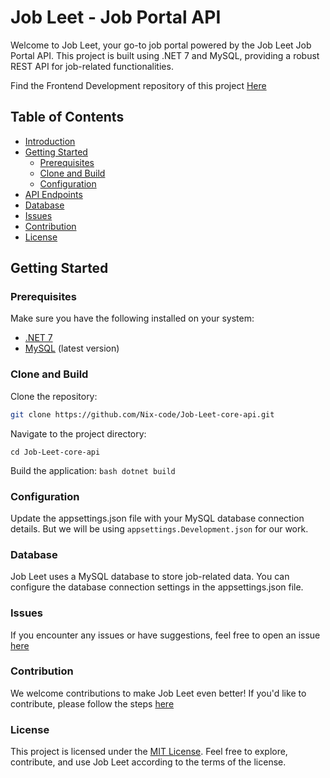 # Job Leet - Job Portal API

Welcome to Job Leet, your go-to job portal powered by the Job Leet Job Portal API. This project is built using .NET 7 and MySQL, providing a robust REST API for job-related functionalities.

Find the Frontend Development repository of this project [Here](https://github.com/Nix-code/Job-Leet-core-UI)
## Table of Contents

- [Introduction](#job-leet---job-portal-api)
- [Getting Started](#getting-started)
  - [Prerequisites](#prerequisites)
  - [Clone and Build](#clone-and-build)
  - [Configuration](#configuration)
- [API Endpoints](#api-endpoints)
- [Database](#database)
- [Issues](#issues)
- [Contribution](#contribution)
- [License](#license)
## Getting Started

### Prerequisites

Make sure you have the following installed on your system:

- [.NET 7](https://dotnet.microsoft.com/download/dotnet/7.0)
- [MySQL](https://www.mysql.com/) (latest version)

### Clone and Build

Clone the repository:

```bash
git clone https://github.com/Nix-code/Job-Leet-core-api.git

```

Navigate to the project directory:

```cd Job-Leet-core-api```

Build the application:
```bash dotnet build```


### Configuration
Update the appsettings.json file with your MySQL database connection details. But we will be using `appsettings.Development.json` for our work.

### Database
Job Leet uses a MySQL database to store job-related data. You can configure the database connection settings in the appsettings.json file.

### Issues
If you encounter any issues or have suggestions, feel free to open an issue [here](https://github.com/Nix-code/Job-Leet-core-api/issues)

### Contribution
We welcome contributions to make Job Leet even better! If you'd like to contribute, please follow the steps [here](CONTRIBUTION.md)

### License
This project is licensed under the [MIT License](LICENSE). Feel free to explore, contribute, and use Job Leet according to the terms of the license.